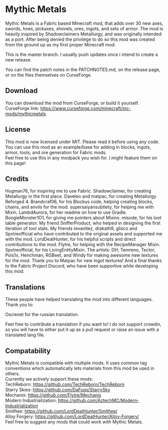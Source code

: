 # Mythic Metals

Mythic Metals is a Fabric based Minecraft mod, that adds over 30 new axes, swords, hoes, pickaxes, shovels, ores, ingots, and sets of armor. 
The mod is heavily inspired by Shadowclaimers Metallurgy, and was originally intended as a port. After being denied the privilege to do so this mod was created from the ground up as my first proper Minecraft mod.  

This is the master branch. I usually push updates once i intend to create a new release.

You can find the patch notes in the PATCHNOTES.md, on the release page, or on the files themselves on CurseForge.

## Download

You can download the mod from CurseForge, or build it yourself.  
CurseForge link:
https://www.curseforge.com/minecraft/mc-mods/mythicmetals

## License

This mod is now licensed under MIT. Please read it before using any code.  
You can use this mod as an example/base for adding in blocks, ingots, armor, tools, and ore generation for Fabric mods.  
Feel free to use this in any modpack you wish for. I might feature them on this page!  

## Credits

Hugman76, for inspiring me to use Fabric.
Shadowclaimer, for creating Metallurgy in the first place.
Daveleo and matpac, for creating Metallurgy Reforged 4.
Brandcraf06, for his Blockus code, helping creating blocks, chains, and anvils for the mod.
supersaiyansubtlety, for helping me with Mixin.
LambdAurora, for her readme on how to use Gradle.
BoogieMonster1O1, for giving me pointers about Mixins.
misode, for his loot table generator.
My friend SnifferProduct, who helped in designing the first iteration of tool stats.
My friends revanitez, drakath9, glisco and Spxtreofficial who have contributed to the original assets and supported me with the mod.
LordDeatHunter, for his helpful scripts and direct contributions to the mod.
Flytre, for helping with the RecipeManager Mixin.
Spxtreofficial, for his LivingEntityMixin.
The artists:
DH, Temreno, Tector, Pois1x, Henchman, RGBeet, and Windy for making awesome new textures for the mod.
Thank you to Matpac for new ingot textures!
And a final thanks to the Fabric Project Discord, who have been supportive while developing this mod.

## Translations  
These people have helped translating the mod into different languages. Thank you to:  

Oscienet for the russian translation.  

Feel free to contribute a translation if you want to! I do not support crowdin, so you will have to either put it up as a pull request or raise an issue with a translated lang file.
  


## Compatability  
Mythic Metals is compatible with multiple mods. It uses common tag conventions which automatically lets materials from this mod be used in others.  
Currently we actively support these mods:  
TechReborn: https://github.com/TechReborn/TechReborn  
Starry Skies: https://github.com/DaFuqs/StarrySky  
Mechanix: https://github.com/Flytre/Mechanix  
Modern Industrialization: https://github.com/AztechMC/Modern-Industrialization  
Smithee: https://github.com/LordDeatHunter/Smithee/    
Alloy Forgery: https://github.com/LordDeatHunter/Alloy-Forgery/  
Feel free to suggest any mods that could work with Mythic Metals.  
